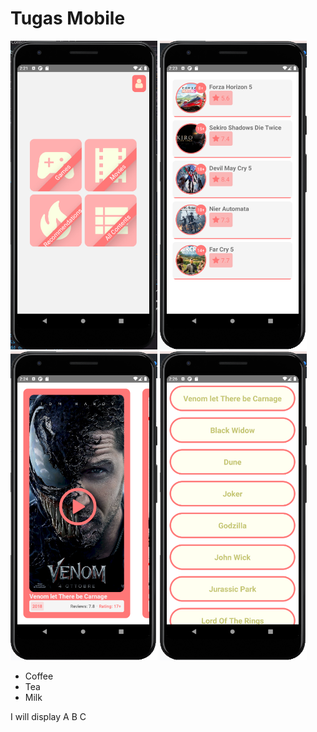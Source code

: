 <meta charset="UTF-8">
<div>
  <div>
    <h1>Tugas Mobile</h1>
  </div>
  <div>
  <img src="HomeScreen.png" alt="Girl in a jacket" width="235">
  <img src="GamesScreen.png" alt="Girl in a jacket" width="235">
  <img src="MoviesScreen.png" alt="Girl in a jacket" width="235">
  <img src="ContentsList.png" alt="Girl in a jacket" width="235">
  </div>
<ul>
  <li>Coffee</li>
  <li>Tea</li>
  <li>Milk</li>
</ul>
  
<p>I will display &#65; &#66; &#67;</p>

